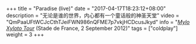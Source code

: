 +++
title = "Paradise (live)"
date = "2017-04-17T18:23:12+08:00"
description = "无论是谁的世界，内心都有一个童话般的神圣天堂"
video = "QmPaaUFtWCJcCthTJeiFWN986nQFME7p7vkjHCDcusJkyd"
info = "[*Mylo Xyloto Tour*](https://timeline.coldplay.com/show/stade-de-france/) (Stade de France, 2 September 2012)"
tags = ["coldplay"]
weight = 3
+++
